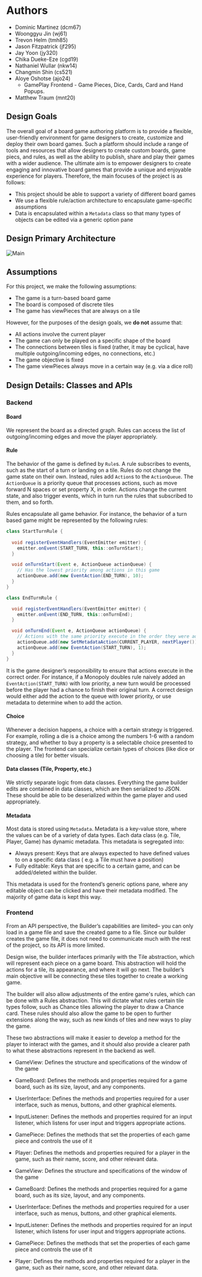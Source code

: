 # Authors
* Dominic Martinez (dcm67)
* Woonggyu Jin (wj61)
* Trevon Helm (tmh85)
* Jason Fitzpatrick (jf295)
* Jay Yoon (jy320)
* Chika Dueke-Eze (cgd19)
* Nathaniel Wullar (nkw14)
* Changmin Shin (cs521)
* Aloye Oshotse (ajo24)
  * GamePlay Frontend - Game Pieces, Dice, Cards, Card and Hand Popups.
* Matthew Traum (mnt20)


## Design Goals

The overall goal of a board game authoring platform is to provide a flexible, user-friendly
environment for game designers to create, customize and deploy their own board games. Such a
platform should include a range of tools and resources that allow designers to create custom boards,
game piecs, and rules, as well as the ability to publish, share and play their games with a wider
audience. The ultimate aim is to empower designers to create engaging and innovative board games
that provide a unique and enjoyable experience for players. Therefore, the main focuses of the
project is as follows:

- This project should be able to support a variety of different board games
- We use a flexible rule/action architecture to encapsulate game-specific assumptions
- Data is encapsulated within a `Metadata` class so that many types of objects can be edited via a
  generic option pane

## Design Primary Architecture

![Main](https://user-images.githubusercontent.com/90667275/229265134-a38ef80b-a7cd-43fd-8ceb-aa34899c8d34.jpg)

## Assumptions

For this project, we make the following assumptions:

- The game is a turn-based board game
- The board is composed of discrete tiles
- The game has viewPieces that are always on a tile

However, for the purposes of the design goals, we **do not** assume that:

- All actions involve the current player
- The game can only be played on a specific shape of the board
- The connections between tiles is fixed (rather, it may be cyclical, have multiple
  outgoing/incoming edges, no connections, etc.)
- The game objective is fixed
- The game viewPieces always move in a certain way (e.g. via a dice roll)

## Design Details: Classes and APIs

### Backend

#### Board

We represent the board as a directed graph. Rules can access the list of outgoing/incoming edges and
move the player appropriately.

#### Rule

The behavior of the game is defined by `Rule`s. A rule subscribes to events, such as the start of a
turn or landing on a tile. Rules do not change the game state on their own. Instead, rules
add `Action`s to the `ActionQueue`. The `ActionQueue` is a priority queue that processes actions,
such as move forward N spaces or set property X, in order. Actions change the current state, and
also trigger events, which in turn run the rules that subscribed to them, and so forth.

Rules encapsulate all game behavior. For instance, the behavior of a turn based game might be
represented by the following rules:

```java
class StartTurnRule {
  
  void registerEventHandlers(EventEmitter emitter) {
    emitter.onEvent(START_TURN, this::onTurnStart);
  }

  void onTurnStart(Event e, ActionQueue actionQueue) {
    // Has the lowest priority among actions in this game
    actionQueue.add(new EventAction(END_TURN), 10);
  }
}

class EndTurnRule {

  void registerEventHandlers(EventEmitter emitter) {
    emitter.onEvent(END_TURN, this::onTurnEnd);
  }

  void onTurnEnd(Event e, ActionQueue actionQueue) {
    // Actions with the same priority execute in the order they were added
    actionQueue.add(new SetMetadataAction(CURRENT_PLAYER, nextPlayer()), 1);
    actionQueue.add(new EventAction(START_TURN), 1);
  }
}
```

It is the game designer’s responsibility to ensure that actions execute in the correct order. For
instance, if a Monopoly doubles rule naively added an `EventAction(START_TURN)` with low priority, a
new turn would be processed before the player had a chance to finish their original turn. A correct
design would either add the action to the queue with lower priority, or use metadata to determine
when to add the action.

#### Choice

Whenever a decision happens, a choice with a certain strategy is triggered. For example, rolling a
die is a choice among the numbers 1-6 with a random strategy, and whether to buy a property is a
selectable choice presented to the player. The frontend can specialize certain types of
choices (like dice or choosing a tile) for better visuals.

#### Data classes (Tile, Property, etc.)

We strictly separate logic from data classes. Everything the game builder edits are contained in
data classes, which are then serialized to JSON. These should be able to be deserialized within the
game player and used appropriately.

#### Metadata

Most data is stored using `Metadata`. Metadata is a key-value store, where the values can be of
a variety of data types. Each data class (e.g. Tile, Player, Game) has dynamic metadata. This
metadata is segregated into:

- Always present: Keys that are always expected to have defined values to on a specific data class (
  e.g. a Tile must have a position)
- Fully editable: Keys that are specific to a certain game, and can be added/deleted within the
  builder.

This metadata is used for the frontend’s generic options pane, where any editable object can be
clicked and have their metadata modified. The majority of game data is kept this way.

### Frontend

From an API perspective, the Builder’s capabilities are limited– you can only load in a game file
and save the created game to a file. Since our builder creates the game file, it does not need to
communicate much with the rest of the project, so its API is more limited.

Design wise, the builder interfaces primarily with the Tile abstraction, which will represent each
piece on a game board. This abstraction will hold the actions for a tile, its appearance, and where
it will go next. The builder’s main objective will be connecting these tiles together to create a
working game.

The builder will also allow adjustments of the entire game's rules, which can be done with a Rules
abstraction. This will dictate what rules certain tile types follow, such as Chance tiles allowing
the player to draw a Chance card. These rules should also allow the game to be open to further
extensions along the way, such as new kinds of tiles and new ways to play the game.

These two abstractions will make it easier to develop a method for the player to interact with the
games, and it should also provide a clearer path to what these abstractions represent in the backend
as well.


- GameView: Defines the structure and specifications of the window of the game
- GameBoard: Defines the methods and properties required for a game board, such as its size, layout, and any components.
- UserInterface: Defines the methods and properties required for a user interface, such as menus, buttons, and other graphical elements.
- InputListener: Defines the methods and properties required for an input listener, which listens for user input and triggers appropriate actions.
- GamePiece: Defines the methods that set the properties of each game piece and controls the use of it
- Player: Defines the methods and properties required for a player in the game, such as their name, score, and other relevant data.


- GameView: Defines the structure and specifications of the window of the game
- GameBoard: Defines the methods and properties required for a game board, such as its size, layout, and any components.
- UserInterface: Defines the methods and properties required for a user interface, such as menus, buttons, and other graphical elements.
- InputListener: Defines the methods and properties required for an input listener, which listens for user input and triggers appropriate actions.
- GamePiece: Defines the methods that set the properties of each game piece and controls the use of it
- Player: Defines the methods and properties required for a player in the game, such as their name, score, and other relevant data.

